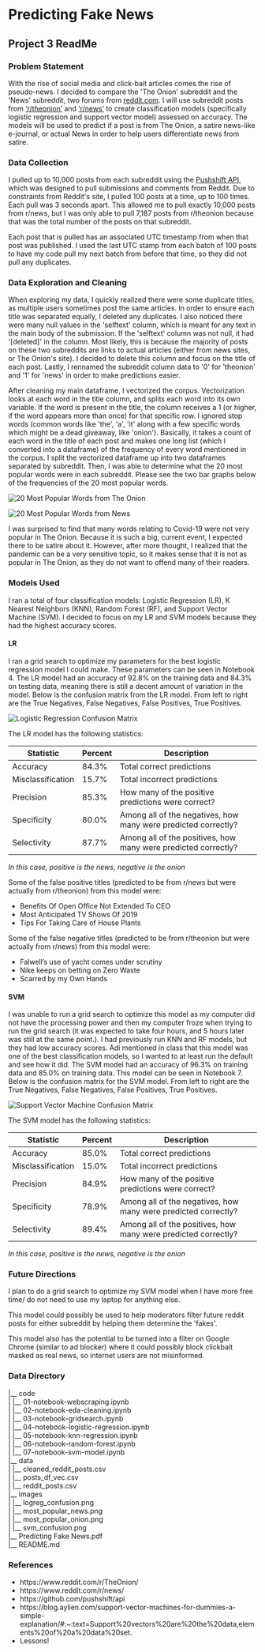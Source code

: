 # Predicting Fake News
## Project 3 ReadMe

### Problem Statement
With the rise of social media and click-bait articles comes the rise of pseudo-news. I decided to compare the 'The Onion' subreddit and the 'News' subreddit, two forums from [reddit.com](https://www.reddit.com). I will use subreddit posts from [‘r/theonion’](https://www.reddit.com/r/TheOnion/) and [‘r/news’](https://www.reddit.com/r/news/) to create classification models (specifically logistic regression and support vector model) assessed on accuracy. The models will be used to predict if a post is from The Onion, a satire news-like e-journal, or actual News in order to help users differentiate news from satire.


### Data Collection
I pulled up to 10,000 posts from each subreddit using the [Pushshift API](https://https://github.com/pushshift/api), which was designed to pull submissions and comments from Reddit. Due to constraints from Reddit's site, I pulled 100 posts at a time, up to 100 times. Each pull was 3 seconds apart. This allowed me to pull exactly 10,000 posts from r/news, but I was only able to pull 7,187 posts from r/theonion because that was the total number of the posts on that subreddit.

Each post that is pulled has an associated UTC timestamp from when that post was published. I used the last UTC stamp from each batch of 100 posts to have my code pull my next batch from before that time, so they did not pull any duplicates.

### Data Exploration and Cleaning
When exploring my data, I quickly realized there were some duplicate titles, as multiple users sometimes post the same articles. In order to ensure each title was separated equally, I deleted any duplicates. I also noticed there were many null values in the 'selftext' column, which is meant for any text in the main body of the submission. If the 'selftext' column was not null, it had '[deleted]' in the column. Most likely, this is because the majority of posts on these two subreddits are links to actual articles (either from news sites, or The Onion's site). I decided to delete this column and focus on the title of each post. Lastly, I rennamed the subreddit column data to '0' for 'theonion' and '1' for 'news' in order to make predictions easier.

After cleaning my main dataframe, I vectorized the corpus. Vectorization looks at each word in the title column, and splits each word into its own variable. If the word is present in the title, the column receives a 1 (or higher, if the word appears more than once) for that specific row. I ignored stop words (common words like 'the', 'a', 'it' along with a few specific words which might be a dead giveaway, like 'onion'). Basically, it takes a count of each word in the title of each post and makes one long list (which I converted into a dataframe) of the frequency of every word mentioned in the corpus. I split the vectorized dataframe up into two dataframes separated by subreddit. Then, I was able to determine what the 20 most popular words were in each subreddit. Please see the two bar graphs below of the frequencies of the 20 most popular words.

![20 Most Popular Words from The Onion](./images/most_popular_onion.png)

![20 Most Popular Words from News](./images/most_popular_news.png)

I was surprised to find that many words relating to Covid-19 were not very popular in The Onion. Because it is such a big, current event, I expected there to be satire about it. However, after more thought, I realized that the pandemic can be a very sensitive topic, so it makes sense that it is not as popular in The Onion, as they do not want to offend many of their readers.  

### Models Used

I ran a total of four classification models: Logistic Regression (LR), K Nearest Neighbors (KNN), Random Forest (RF), and Support Vector Machine (SVM). I decided to focus on my LR and SVM models because they had the highest accuracy scores.

#### LR
I ran a grid search to optimize my parameters for the best logistic regression model I could make. These parameters can be seen in Notebook 4. The LR model had an accuracy of 92.8% on the training data and 84.3% on testing data, meaning there is still a decent amount of variation in the model. Below is the confusion matrix from the LR model. From left to right are the True Negatives, False Negatives, False Positives, True Positives.

![Logistic Regression Confusion Matrix](./images/logreg_confusion.png)

The LR model has the following statistics:  

|Statistic         | Percent| Description|  
|------------------|--------| -----------|
|Accuracy          |  84.3% | Total correct predictions|
|Misclassification | 15.7%  | Total incorrect predictions|
|Precision         | 85.3%  | How many of the positive predictions were correct?|
|Specificity       | 80.0%  | Among all of the negatives, how many were predicted correctly?|
|Selectivity       | 87.7%  | Among all of the positives, how many were predicted correctly?|

*In this case, positive is the news, negative is the onion*

Some of the false positive titles (predicted to be from r/news but were actually from r/theonion) from this model were:

<ul>
<li>Benefits Of Open Office Not Extended To CEO
<li>Most Anticipated TV Shows Of 2019
<li>Tips For Taking Care of House Plants
</ul>


Some of the false negative titles (predicted to be from r/theonion but were actually from r/news) from this model were:

<ul>
<li>Falwell’s use of yacht comes under scrutiny
<li>Nike keeps on betting on Zero Waste
<li>Scarred by my Own Hands
</ul>


#### SVM
I was unable to run a grid search to optimize this model as my computer did not have the processing power and then my computer froze when trying to run the grid search (it was expected to take four hours, and 5 hours later was still at the same point.). I had previously run KNN and RF models, but they had low accuracy scores. Adi mentioned in class that this model was one of the best classification models, so I wanted to at least run the default and see how it did. The SVM model had an accuracy of 96.3% on training data and 85.0% on training data. This model can be seen in Notebook 7. Below is the confusion matrix for the SVM model. From left to right are the True Negatives, False Negatives, False Positives, True Positives.

![Support Vector Machine Confusion Matrix](./images/svm_confusion.png)

The SVM model has the following statistics:  

|Statistic         | Percent| Description|  
|------------------|--------| -----------|
|Accuracy          |  85.0% | Total correct predictions|
|Misclassification | 15.0%  | Total incorrect predictions|
|Precision         | 84.9%  | How many of the positive predictions were correct?|
|Specificity       | 78.9%  | Among all of the negatives, how many were predicted correctly?|
|Selectivity       | 89.4%  | Among all of the positives, how many were predicted correctly?|

*In this case, positive is the news, negative is the onion*

### Future Directions
I plan to do a grid search to optimize my SVM model when I have more free time/ do not need to use my laptop for anything else.

This model could possibly be used to help moderators filter future reddit posts for either subreddit by helping them determine the 'fakes'.

This model also has the potential to be turned into a filter on Google Chrome (similar to ad blocker) where it could possibly block clickbait masked as real news, so internet users are not misinformed.


### Data Directory

|__ code  
|   |__ 01-notebook-webscraping.ipynb   
|   |__ 02-notebook-eda-cleaning.ipynb   
|   |__ 03-notebook-gridsearch.ipynb  
|   |__ 04-notebook-logistic-regression.ipynb    
|   |__ 05-notebook-knn-regression.ipynb  
|   |__ 06-notebook-random-forest.ipynb    
|   |__ 07-notebook-svm-model.ipynb  
|__ data   
|   |__ cleaned_reddit_posts.csv  
|   |__ posts_df_vec.csv  
|   |__ reddit_posts.csv   
|__ images    
|   |__ logreg_confusion.png  
|   |__ most_popular_news.png  
|   |__ most_popular_onion.png  
|   |__ svm_confusion.png  
|__ Predicting Fake News.pdf  
|__ README.md  

### References
<ul>
<li>https://www.reddit.com/r/TheOnion/
<li>https://www.reddit.com/r/news/
<li>https://github.com/pushshift/api
<li>https://blog.aylien.com/support-vector-machines-for-dummies-a-simple-explanation/#:~:text=Support%20vectors%20are%20the%20data,elements%20of%20a%20data%20set.
<li>Lessons!
</ul>
